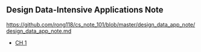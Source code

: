 ## Design Data-Intensive Applications Note
https://github.com/rong118/cs_note_101/blob/master/design_data_app_note/design_data_app_note.md


- [CH 1](https://github.com/rong118/cs_note_101/blob/master/design_data_app_note/ch1/ch1.md)